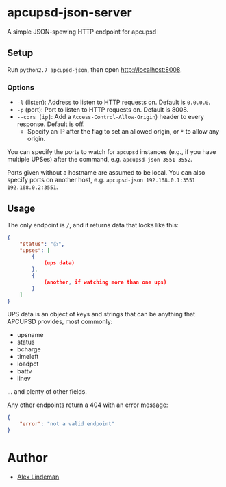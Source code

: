 # apcupsd-json-server

A simple JSON-spewing HTTP endpoint for apcupsd

## Setup

Run `python2.7 apcupsd-json`, then open <http://localhost:8008>.

### Options

- `-l` (listen): Address to listen to HTTP requests on. Default is `0.0.0.0`.
- `-p` (port): Port to listen to HTTP requests on. Default is 8008.
- `--cors [ip]`: Add a `Access-Control-Allow-Origin`) header to every response. Default is off.
  - Specify an IP after the flag to set an allowed origin, or `*` to allow any origin.

You can specify the ports to watch for `apcupsd` instances (e.g., if you have multiple UPSes) after the command, e.g. `apcupsd-json 3551 3552`.

Ports given without a hostname are assumed to be local. You can also specify ports on another host, e.g. `apcupsd-json 192.168.0.1:3551 192.168.0.2:3551`.

## Usage

The only endpoint is `/`, and it returns data that looks like this:

```json
{
	"status": "👍",
	"upses": [
		{
			(ups data)
		},
		{
			(another, if watching more than one ups)
		}
	]
}
```

UPS data is an object of keys and strings that can be anything that APCUPSD provides, most commonly:

- upsname
- status
- bcharge
- timeleft
- loadpct
- battv
- linev

... and plenty of other fields.

Any other endpoints return a 404 with an error message:

```json
{
	"error": "not a valid endpoint"
}
```

# Author

- [Alex Lindeman](aelindeman)

[aelindeman]: https://github.com/aelindeman
